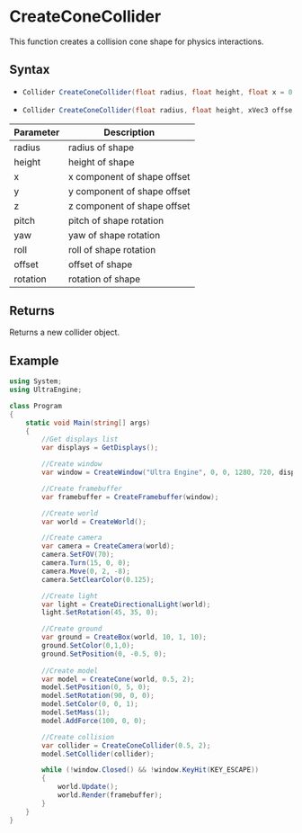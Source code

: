 # CreateConeCollider

This function creates a collision cone shape for physics interactions.

## Syntax
- ```C#
  Collider CreateConeCollider(float radius, float height, float x = 0, float y = 0, float z = 0, float pitch = 0, float yaw = 0, float roll = 0)
  ```
- ```C#
  Collider CreateConeCollider(float radius, float height, xVec3 offset, xVec3 rotation = 0)
  ```

|Parameter|Description|
|---|---|
|radius|radius of shape|
|height|height of shape|
|x|x component of shape offset|
|y|y component of shape offset|
|z|z component of shape offset|
|pitch|pitch of shape rotation|
|yaw|yaw of shape rotation|
|roll|roll of shape rotation|
|offset|offset of shape|
|rotation|rotation of shape|

## Returns

Returns a new collider object.

## Example

```C#
using System;
using UltraEngine;

class Program
{
    static void Main(string[] args)
    {
        //Get displays list
        var displays = GetDisplays();

        //Create window
        var window = CreateWindow("Ultra Engine", 0, 0, 1280, 720, displays[0], WINDOW_TITLEBAR | WINDOW_CENTER);

        //Create framebuffer
        var framebuffer = CreateFramebuffer(window);

        //Create world
        var world = CreateWorld();

        //Create camera
        var camera = CreateCamera(world);
        camera.SetFOV(70);
        camera.Turn(15, 0, 0);
        camera.Move(0, 2, -8);
        camera.SetClearColor(0.125);

        //Create light
        var light = CreateDirectionalLight(world);
        light.SetRotation(45, 35, 0);

        //Create ground
        var ground = CreateBox(world, 10, 1, 10);
        ground.SetColor(0,1,0);
        ground.SetPosition(0, -0.5, 0);
     
        //Create model
        var model = CreateCone(world, 0.5, 2);
        model.SetPosition(0, 5, 0);
        model.SetRotation(90, 0, 0);
        model.SetColor(0, 0, 1);
        model.SetMass(1);
        model.AddForce(100, 0, 0);

        //Create collision
        var collider = CreateConeCollider(0.5, 2);
        model.SetCollider(collider);

        while (!window.Closed() && !window.KeyHit(KEY_ESCAPE))
        {
            world.Update();
            world.Render(framebuffer);
        }
    }
}
```